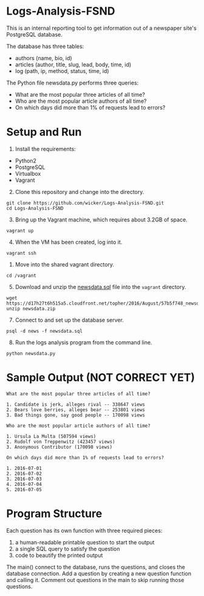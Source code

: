 # Logs-Analysis-FSND

This is an internal reporting tool to get information out of a newspaper site's PostgreSQL database. 

The database has three tables:

- authors (name, bio, id)
- articles (author, title, slug, lead, body, time, id)
- log (path, ip, method, status, time, id)

The Python file newsdata.py performs three queries: 

- What are the most popular three articles of all time?
- Who are the most popular article authors of all time?
- On which days did more than 1% of requests lead to errors?

# Setup and Run 

1. Install the requirements: 

- Python2
- PostgreSQL
- Virtualbox
- Vagrant

2. Clone this repository and change into the directory.

``` 
git clone https://github.com/wicker/Logs-Analysis-FSND.git
cd Logs-Analysis-FSND
```

3. Bring up the Vagrant machine, which requires about 3.2GB of space. 

```
vagrant up
```

4. When the VM has been created, log into it.

```
vagrant ssh
```

1. Move into the shared vagrant directory.

```
cd /vagrant
```

5. Download and unzip the [newsdata.sql](https://d17h27t6h515a5.cloudfront.net/topher/2016/August/57b5f748_newsdata/newsdata.zip) file into the `vagrant` directory.

``` 
wget https://d17h27t6h515a5.cloudfront.net/topher/2016/August/57b5f748_newsdata/newsdata.zip
unzip newsdata.zip
```

7. Connect to and set up the database server.

```
psql -d news -f newsdata.sql
```

8. Run the logs analysis program from the command line.

```
python newsdata.py
```

# Sample Output (NOT CORRECT YET)

```
What are the most popular three articles of all time?

1. Candidate is jerk, alleges rival -- 338647 views
2. Bears love berries, alleges bear -- 253801 views
3. Bad things gone, say good people -- 170098 views

Who are the most popular article authors of all time?

1. Ursula La Multa (507594 views)
2. Rudolf von Treppenwitz (423457 views)
3. Anonymous Contributor (170098 views)

On which days did more than 1% of requests lead to errors?

1. 2016-07-01
2. 2016-07-02
3. 2016-07-03
4. 2016-07-04
5. 2016-07-05

```

# Program Structure

Each question has its own function with three required pieces:

1. a human-readable printable question to start the output
1. a single SQL query to satisfy the question
1. code to beautify the printed output

The main() connect to the database, runs the questions, and closes the database connection. Add a question by creating a new question function and calling it. Comment out questions in the main to skip running those questions.
